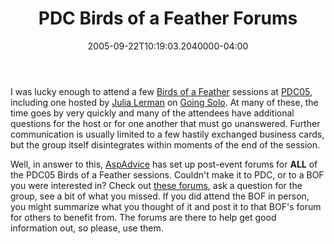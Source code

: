 ﻿---
title: PDC Birds of a Feather Forums
date: "2005-09-22T10:19:03.2040000-04:00"
description: I was lucky enough to attend a few Birds of a Feather sessions at PDC05, including one hosted by Julia Lerman on Going Solo.
featuredImage: img/pdc-birds-of-a-feather-forums-featured.png
---

I was lucky enough to attend a few [Birds of a Feather](http://ardalis.com/forums/bof) sessions at [PDC05](http://msdn.microsoft.com/events/pdc), including one hosted by [Julia Lerman](http://www.thedatafarm.com/blog) on [Going Solo](http://ardalis.com/forums/BOF/goingsolo). At many of these, the time goes by very quickly and many of the attendees have additional questions for the host or for one another that must go unanswered. Further communication is usually limited to a few hastily exchanged business cards, but the group itself disintegrates within moments of the end of the session.

Well, in answer to this, [AspAdvice](http://ardalis.com/) has set up post-event forums for **ALL** of the PDC05 Birds of a Feather sessions. Couldn't make it to PDC, or to a BOF you were interested in? Check out [these forums](http://ardalis.com/forums/bof), ask a question for the group, see a bit of what you missed. If you did attend the BOF in person, you might summarize what you thought of it and post it to that BOF's forum for others to benefit from. The forums are there to help get good information out, so please, use them.

